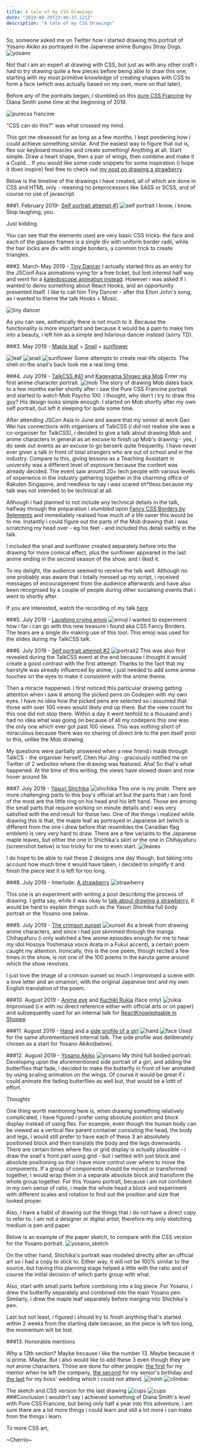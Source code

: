 ```yaml
---
title: A tale of my CSS Drawings
date: "2019-08-29T23:46:37.121Z"
description: "A tale of my CSS Drawings"
---
```


So, someone asked me on Twitter how i started drawing this portrait of Yosano Akiko as portrayed in the Japanese anime Bungou Stray Dogs.
![yosano](yosano.png)

Not that i am an expert at drawing with CSS, but just as with any other craft i had to try drawing quite a few pieces before being able to draw this one, starting with my most primitive knowledge of creating shapes with CSS to form a face (which was actually based on my own, more on that later).

Before any of the portraits began, i stumbled on this [pure CSS Francine](http://diana-adrianne.com/purecss-francine/) by Diana Smith some time at the beginning of 2019.

![purecss francine](francine.png)

"CSS can do this?" was what crossed my mind.

This got me obsessed for as long as a few months. I kept pondering how i could achieve something similar. And the easiest way to figure that out is, flex our keyboard muscles and create something! Anything at all. Start simple. Draw a heart shape, then a pair of wings, then combine and make it a Cupid... If you would like some code snippets for some inspiration (i hope it does inspire) feel free to check out [my post on drawing a strawberry](https://smokinclove.github.io/writeups/drawing-a-strawberry-with-css-border-radius-and-gradient/)

Below is the timeline of the drawings i have created, all of which are done in CSS and HTML only - meaning no preprocessors like SASS or SCSS, and of course no use of javascript.

###1. February 2019-  [Self portrait attempt #1](https://codepen.io/SmokinClove/pen/ebbxRX)
![self portrait](selfportrait1.png)
I know, i know. Stop laughing, you.

Just kidding.

You can see that the elements used are very basic CSS tricks: the face and each of the glasses frames is a single div with uniform border radii, while the hair locks are div with single borders, a common trick to create triangles.

###2. March-May 2019 - [Tiny Dancer](https://smokinclove.github.io/moonwalker/)
I actually started this as an entry for the JSConf.Asia animations vying for a free ticket, but lost interest half way and went for a [kaleidoscope animation instead](https://codepen.io/SmokinClove/pen/gyOJKm). However i was asked if i wanted to demo something about React Hooks, and an opportunity presented itself. I like to call him Tiny Dancer - after the Elton John's song, as i wanted to theme the talk Hooks + Music.

![tiny dancer](TD.png)

As you can see, asthetically there is not much to it. Because the functionality is more important and because it would be a pain to make him into a beauty, i left him as a simple and hilarious dancer instead (sorry TD).

###3. May 2019 -  [Maple leaf](https://codepen.io/SmokinClove/pen/mojQqg) + [Snail](https://codepen.io/SmokinClove/pen/ZNYzbd) + [sunflower](https://codepen.io/SmokinClove/pen/NZNrRQ)

![leaf](leaf.png)
![snail](snail.png)
![sunflower](sunflower.png)
Some attempts to create real-life objects. The shell on the snail's back took me a real long time.

###4. July 2019 - [TalkCSS #41](https://singaporecss.github.io/41/) and [Kageyama Shigeo aka Mob](https://codepen.io/SmokinClove/pen/ZZZwgV)
Enter my first anime character portrait.
![mob](mob.png)
The story of drawing Mob dates back to a few months earlier shortly after i saw the Pure CSS Francine portrait and started to watch Mob Psycho 100. I thought, why don't i try to draw this guy? His design looks simple enough. I started on Mob shortly after my own self portrait, but left it sleeping for quite some time.

After attending JSCon Asia in June and aware that my senior at work Gao Wei has connections with organisers of TalkCSS (i did not realise she was a co-organiser for TalkCSS), i decided to give a talk about drawing Mob and anime characters in general as an excuse to finish up Mob's drawing - yes, i do seek out events as an excuse to go berserk quite frequently. I have never ever given a talk in front of total strangers who are out of school and in the industry. Compare to this, giving lessons as a Teaching Assistant in university was a different level of exposure because the content was already decided. The event saw around 20+ tech people with various levels of experience in the industry gathering together in the charming office of Rakuten Singapore, and needless to say i was scared sh*tless because my talk was not intended to be technical at all.

Although i had planned to not include any technical details in the talk, halfway through the preparation i stumbled upon [Fancy CSS Borders by 9elements](https://9elements.github.io/fancy-border-radius/) and immediately realised how much of a life saver this would be to me. Instantly i could figure out the parts of the Mob drawing that i was scratching my head over - eg his feet - and included this detail swiftly in the talk.

I included the snail and sunflower created separately before into the drawing for more comical effect, plus the sunflower appeared in the last anime ending in the second season of the show, and i liked it.

To my delight, the audience seemed to receive the talk well. Although no one probably was aware that i totally messed up my script, i received messages of encouragement from the audience afterwards and have also been recognised by a couple of people during other socialising events that i went to shortly after.

If you are interested, watch the recording of my talk [here](https://www.youtube.com/watch?v=j7bx3CTkq-E)

###5. July 2019 -  [Laughing crying emoji](https://codepen.io/SmokinClove/pen/OeQPje)
![emoji](emoji.png)
I wanted to experiment how i far i can go with this new treasure i found aka CSS Fancy Borders. The tears are a single div making use of this tool. This emoji was used for the slides during my TalkCSS talk.

###6. July 2019 - [Self portrait attempt #2](https://codepen.io/SmokinClove/pen/agqpaZ)
![portrait2](portrait2.png)
This was also first revealed during the TalkCSS event at the end because i thought it would create a good contrast with the first attempt. Thanks to the fact that my hairstyle was already influenced by anime, i just needed to add some anime touches on the eyes to make it consistent with the anime theme.

Then a miracle happened. I first noticed this particular drawing getting attention when i saw it among the picked pens on Codepen with my own eyes. I have no idea how the picked pens are selected so i assumed that those with over 100 views would likely end up there. But the view count for this one did not stop there. Within a day it went tenfold to a thousand and i had no idea what was going on because of all my codepens this one was the only one which ever got past 100 views. This was nothing short of miraculous because there was no sharing of direct link to the pen itself prior to this, unlike the Mob drawing.

My questions were partially answered when a new friend i made through TalkCS - the organiser herself, Chen Hui Jing - graciously notified me on Twitter of 2 websites where the drawing was featured. Aha! So that's what happened. At the time of this writing, the views have slowed down and now hover around 5k.

###7. July 2019 - [Yasuri Shichika](https://codepen.io/SmokinClove/pen/EBEYod)
![shichika](shichika_css.png)
This one is my pride. There are more challenging parts to this boy's official art but the parts that i am fond of the most are the little ring on his head and his left hand. Those are among the small parts that require working on minute details and i was very satisfied with the end result for those two. One of the things i realized while drawing this is that, the maple leaf as portrayed in Japanese art (which is different from the one i drew before that resembles the Canadian flag emblem) is very very hard to draw. There are a few variants to the Japanese maple leaves, but either the one in Shichika's skirt or the one in Chihayafuru (screenshot below) is too tricky for me to even start.
![leaves](leaves.png)

I do hope to be able to nail these 2 designs one day though, but taking into account how much time it would have taken, i decided to simplify it and finish the piece lest it is left for too long.

###8. July 2019 - Interlude: [A strawberry](https://codepen.io/SmokinClove/pen/EqYWKe)
![strawberry](strawberry.png)

This one is an experiment with writing a post describing the process of drawing. I gotta say, while it was okay to [talk about drawing a strawberry](https://smokinclove.github.io/writeups/drawing-a-strawberry-with-css-border-radius-and-gradient/), it would be hard to explain things such as the Yasuri Shichika full body portrait or the Yosano one below.

###9. July 2019 - [The crimson sunset](https://codepen.io/SmokinClove/pen/LYPLKvr)
![sunset](sunset.png)
As a break from drawing anime characters, and since i had just skimmed through the manga Chihayafuru (i only watched a few anime episodes enough for me to hear my idol Hosoya Yoshimasa voice Arata in a Fukui accent), a certain poem caught my attention. Ironically, this is the one poem, though recited a few times in the show, is not one of the 100 poems in the karuta game around which the show revolves.

I just love the image of a crimson sunset so much i improvised a scene with a love letter and an omamori, with the original Japanese text and my own English translation of the poem.

###10. August 2019 - [Anime eye](https://codepen.io/SmokinClove/pen/bXBXZr) and [Kuchiki Rukia](https://codepen.io/SmokinClove/pen/NQNRzo) (face only)
![rukia](rukia.png)
Improvised (i.e with no direct reference either with official arts or on paper) and subsequently used for an internal talk for [ReactKnowledgable in Shopee](https://twitter.com/reknowledgeable)

###11. August 2019 - [Hand](https://codepen.io/SmokinClove/pen/rXyYqM) and a [side profile of a girl](https://codepen.io/SmokinClove/pen/QevJxY)
![hand](hand.png)
![face](face.png)
Used for the same aforementioned internal talk. The side profile was deliberately chosen as a start for Yosano Akiko(below).

###12. August 2019 - [Yosano Akiko](https://codepen.io/SmokinClove/pen/VoEbME)
![yosano](yosano.png)
My third full bodied portrait. Developing upon the aforementioned side portrait of a girl, and adding the butterflies that fade, i decided to make the butterfly in front of her animated by using scaling animation on the wings. Of course it would be great if i could animate the fading butterflies as well but, that would be a lottt of effort.


Thoughts

One thing worth mentioning here is, when drawing something relatively complicated, i have figured i prefer using absolute position and block display instead of using flex. For example, even though the human body can be viewed as a vertical flex parent container consisting the head, the body and legs, i would still prefer to have each of these 3 an absolutely positioned block and then translate the body and the legs downwards. There are certain times where flex or grid display is actually plausible - i draw the snail's front part using grid - but i settled with just block and absolute positioning so that i have more control over where to move the components. If a group of components should be moved or transformed together, i would wrap them in a separate absolute block and transform the whole group together. For this Yosano portrait, because i am not confident in my own sense of ratio, i made the whole head a block and experiment with different scales and rotation to find out the position and size that looked proper.

Also, i have a habit of drawing out the things that i do not have a direct copy to refer to. I am not a designer or digital artist, therefore my only sketching medium is pen and paper.

Below is an example of the paper sketch, to compare with the CSS version for the Yosano portrait.
![yosano_sketch](yosano_sketch.jpg)

On the other hand, Shichika's portrait was modeled directly after an official art so i had a copy to stick to. Either way, it will not be 100% similar to the source, but having this planning stage helped a little with the ratio and of course the initial decision of which parts group with what.

Also, start with small parts before combining into a big piece. For Yosano, i drew the butterfly separately and combined into the main Yosano pen. Similarly, i drew the maple leaf separately before merging into Shichika's pen.

Last but not least, i figured i should try to finish anything that's started within 2 weeks from the starting date because, as the piece is left too long, the momentum will be lost.

###13. Honorable mentions

Why a 13th section? Maybe because i like the number 13. Maybe because it is prime. Maybe.
But i also would like to add these 3 even though they are not anime characters.
Those are done for other people: [the first](https://codepen.io/SmokinClove/pen/OqJKEw) for my mentor when he left the company, [the second](https://codepen.io/SmokinClove/pen/ZdarRZ) for my senior's birthday and [the last](https://codepen.io/SmokinClove/pen/GRKNemo) for my boss' wedding which i could not attend.
![minh](minh.png)
![climber](climber.png)

The sketch and CSS version for the last drawing
![cups](cups.jpg)
![cups](cups.png)
###Conclusion
I wouldn't say i achieved something of Diana Smith's level with Pure CSS Francine, but being only half a year into this adventure, i am sure there are a lot more things i could learn and still a lot more i can make from the things i learn.

To more CSS art,

~Cherrio~